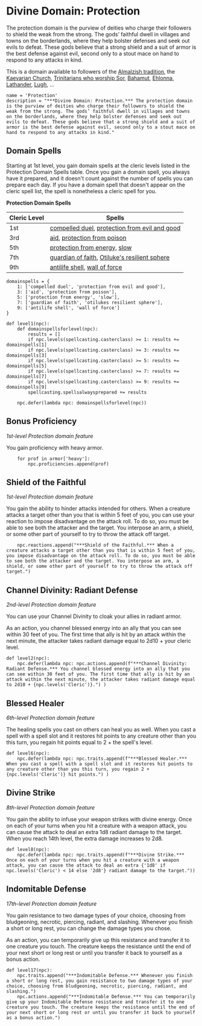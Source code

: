 # Divine Domain: Protection
The protection domain is the purview of deities who charge their followers to shield the weak from the strong. The gods’ faithful dwell in villages and towns on the borderlands, where they help bolster defenses and seek out evils to defeat. These gods believe that a strong shield and a suit of armor is the best defense against evil, second only to a stout mace on hand to respond to any attacks in kind.

This is a domain available to followers of the [Almalzish tradition](../../Religions/AlUma.md#almalzish-cleric), the [Kaevarian Church](../../Religions/KaevarianChurch.md), [Trinitarians who worship Sor](../../Religions/Trinitarian.md#sor), [Bahamut](../../Religions/Pantheon/Bahamut.md), [Ehlonna](../../Religions/Pantheon/Ehlonna.md), [Lathander](../../Religions/Pantheon/Lathander.md), [Lugh](../../Religions/Pantheon/Lugh.md), ...

```
name = 'Protection'
description = "***Divine Domain: Protection.*** The protection domain is the purview of deities who charge their followers to shield the weak from the strong. The gods’ faithful dwell in villages and towns on the borderlands, where they help bolster defenses and seek out evils to defeat. These gods believe that a strong shield and a suit of armor is the best defense against evil, second only to a stout mace on hand to respond to any attacks in kind."
```

## Domain Spells
Starting at 1st level, you gain domain spells at the cleric levels listed in the Protection Domain Spells table. Once you gain a domain spell, you always have it prepared, and it doesn't count against the number of spells you can prepare each day. If you have a domain spell that doesn't appear on the cleric spell list, the spell is nonetheless a cleric spell for you.

**Protection Domain Spells**

Cleric Level |	Spells
------------ | -----
1st	| [compelled duel](../../Magic/Spells/compelled-duel.md), [protection from evil and good](../../Magic/Spells/protection-from-evil-and-good.md)
3rd	| [aid](../../Magic/Spells/aid.md), [protection from poison](../../Magic/Spells/protection-from-poison.md)
5th	| [protection from energy](../../Magic/Spells/protection-from-energy.md), [slow](../../Magic/Spells/slow.md)
7th	| [guardian of faith](../../Magic/Spells/guardian-of-faith.md), [Otiluke's resilient sphere](../../Magic/Spells/otilukes-resilient-sphere.md)
9th	| [antilife shell](../../Magic/Spells/antilife-shell.md), [wall of force](../../Magic/Spells/wall-of-force.md)

```
domainspells = {
    1: ['compelled duel', 'protection from evil and good'],
    3: ['aid', 'protection from poison'],
    5: ['protection from energy', 'slow'],
    7: ['guardian of faith', 'otilukes resilient sphere'],
    9: ['antilife shell', 'wall of force']
}

def level1(npc):
    def domainspellsforlevel(npc):
        results = []
        if npc.levels(spellcasting.casterclass) >= 1: results += domainspells[1]
        if npc.levels(spellcasting.casterclass) >= 3: results += domainspells[3]
        if npc.levels(spellcasting.casterclass) >= 5: results += domainspells[5]
        if npc.levels(spellcasting.casterclass) >= 7: results += domainspells[7]
        if npc.levels(spellcasting.casterclass) >= 9: results += domainspells[9]
        spellcasting.spellsalwaysprepared += results

    npc.defer(lambda npc: domainspellsforlevel(npc))
```

## Bonus Proficiency
*1st-level Protection domain feature*

You gain proficiency with heavy armor.

```
    for prof in armor['heavy']:
        npc.proficiencies.append(prof)
```

## Shield of the Faithful
*1st-level Protection domain feature*

You gain the ability to hinder attacks intended for others. When a creature attacks a target other than you that is within 5 feet of you, you can use your reaction to impose disadvantage on the attack roll. To do so, you must be able to see both the attacker and the target. You interpose an arm, a shield, or some other part of yourself to try to throw the attack off target.

```
    npc.reactions.append("***Shield of the Faithful.*** When a creature attacks a target other than you that is within 5 feet of you, you impose disadvantage on the attack roll. To do so, you must be able to see both the attacker and the target. You interpose an arm, a shield, or some other part of yourself to try to throw the attack off target.")
```

## Channel Divinity: Radiant Defense
*2nd-level Protection domain feature*

You can use your Channel Divinity to cloak your allies in radiant armor.

As an action, you channel blessed energy into an ally that you can see within 30 feet of you. The first time that ally is hit by an attack within the next minute, the attacker takes radiant damage equal to 2d10 + your cleric level.

```
def level2(npc):
    npc.defer(lambda npc: npc.actions.append(f"***Channel Divinity: Radiant Defense.*** You channel blessed energy into an ally that you can see within 30 feet of you. The first time that ally is hit by an attack within the next minute, the attacker takes radiant damage equal to 2d10 + {npc.levels('Cleric')}.") )
```

## Blessed Healer
*6th-level Protection domain feature*

The healing spells you cast on others can heal you as well. When you cast a spell with a spell slot and it restores hit points to any creature other than you this turn, you regain hit points equal to 2 + the spell's level.

```
def level6(npc):
    npc.defer(lambda npc: npc.traits.append(f"***Blessed Healer.*** When you cast a spell with a spell slot and it restores hit points to any creature other than you this turn, you regain 2 + {npc.levels('Cleric')} hit points.") )
```

## Divine Strike
*8th-level Protection domain feature*

You gain the ability to infuse your weapon strikes with divine energy. Once on each of your turns when you hit a creature with a weapon attack, you can cause the attack to deal an extra 1d8 radiant damage to the target. When you reach 14th level, the extra damage increases to 2d8.

```
def level8(npc):
    npc.defer(lambda npc: npc.traits.append(f"***Divine Strike.*** Once on each of your turns when you hit a creature with a weapon attack, you can cause the attack to deal an extra {'1d8' if npc.levels('Cleric') < 14 else '2d8'} radiant damage to the target."))
```

## Indomitable Defense
*17th-level Protection domain feature*

You gain resistance to two damage types of your choice, choosing from bludgeoning, necrotic, piercing, radiant, and slashing. Whenever you finish a short or long rest, you can change the damage types you chose.

As an action, you can temporarily give up this resistance and transfer it to one creature you touch. The creature keeps the resistance until the end of your next short or long rest or until you transfer it back to yourself as a bonus action.

```
def level17(npc):
    npc.traits.append("***Indomitable Defense.*** Whenever you finish a short or long rest, you gain resistance to two damage types of your choice, choosing from bludgeoning, necrotic, piercing, radiant, and slashing.")
    npc.actions.append("***Indomitable Defense.*** You can temporarily give up your Indomitable Defense resistance and transfer it to one creature you touch. The creature keeps the resistance until the end of your next short or long rest or until you transfer it back to yourself as a bonus action.")
```

